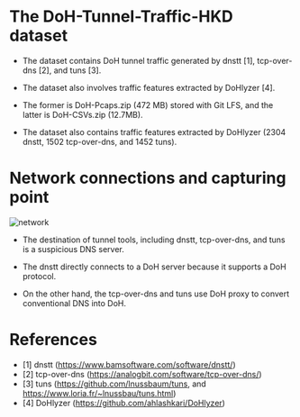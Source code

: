 # The DoH-Tunnel-Traffic-HKD dataset

* The dataset contains DoH tunnel traffic generated by dnstt [1], tcp-over-dns [2], and tuns [3].

* The dataset also involves traffic features extracted by DoHlyzer [4].

* The former is DoH-Pcaps.zip (472 MB) stored with Git LFS, and the latter is DoH-CSVs.zip (12.7MB). 

* The dataset also contains traffic features extracted by DoHlyzer (2304 dnstt, 1502 tcp-over-dns, and 1452 tuns).

<!--* If your papers use the dataset or the script-tools for the dataset, please cite the following paper.-->

<!--* Rikima Mitsuhashi, Yong Jin, Katsuyoshi Iida, Takahiro Shinagawa, and Yoshiaki Takai, <br>-->
<!--"Malicious DNS Tunnel Tool Recognition using Persistent DoH Traffic Analysis,"<br>-->
<!-- *2022 IEEE Transaction on Network Service and Management, 2022.* -->


# Network connections and capturing point

![network](https://user-images.githubusercontent.com/101712711/173388419-2981578d-7157-42e9-a6b3-1ebe67f44d9c.png)


* The destination of tunnel tools, including dnstt, tcp-over-dns, and tuns is a suspicious DNS server.

* The dnstt directly connects to a DoH server because it supports a DoH protocol.

* On the other hand, the tcp-over-dns and tuns use DoH proxy to convert conventional DNS into DoH.

# References
* [1] dnstt</t>  (https://www.bamsoftware.com/software/dnstt/)
* [2] tcp-over-dns</t> (https://analogbit.com/software/tcp-over-dns/)
* [3] tuns</t> (https://github.com/lnussbaum/tuns, and https://www.loria.fr/~lnussbau/tuns.html)
* [4] DoHlyzer</t> (https://github.com/ahlashkari/DoHlyzer)

